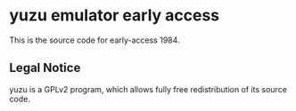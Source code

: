 yuzu emulator early access
=============

This is the source code for early-access 1984.

## Legal Notice

yuzu is a GPLv2 program, which allows fully free redistribution of its source code.
